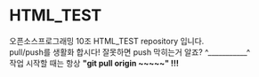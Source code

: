 # HTML_TEST

오픈소스프로그래밍 10조 HTML_TEST repository 입니다. <br>
pull/push를 생활화 합시다! 잘못하면 push 막히는거 알죠? ^___________^ <br>
작업 시작할 때는 항상 <strong>"git pull origin ~~~~~" !!! </strong>
